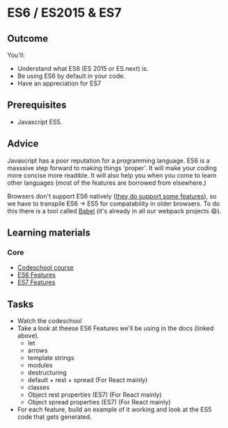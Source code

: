 # ES6 / ES2015 & ES7
## Outcome

You'll:

* Understand what ES6 (ES 2015 or ES.next) is.
* Be using ES6 by default in your code.
* Have an appreciation for ES7

## Prerequisites

* Javascript ES5.

## Advice

Javascript has a poor reputation for a programming language. ES6 is a masssive step forward to making things 'proper'. It will make your coding more concise more readible. It will also help you when you come to learn other languages (most of the features are borrowed from elsewhere.)

Browsers don't support ES6 natively ([they do support some features](https://kangax.github.io/compat-table/es6/)), so we have to transpile ES6 -> ES5 for compatability in older browsers. To do this there is a tool called [Babel](https://babeljs.io/) (it's already in all our webpack projects :smile:).

## Learning materials

### Core
* [Codeschool course](https://www.codeschool.com/courses/es2015-the-shape-of-javascript-to-come)
* [ES6 Features](https://github.com/lukehoban/es6features#readme)
* [ES7 Features](https://github.com/hemanth/es7-features#readme)

## Tasks

* Watch the codeschool
* Take a look at theese ES6 Features we'll be using in the docs (linked above).
  * let
  * arrows
  * template strings
  * modules
  * destructuring
  * default + rest + spread (For React mainly)
  * classes
  * Object rest properties (ES7) (For React mainly)
  * Object spread properties (ES7) (For React mainly)
* For each feature, build an example of it working and look at the ES5 code that gets generated.
